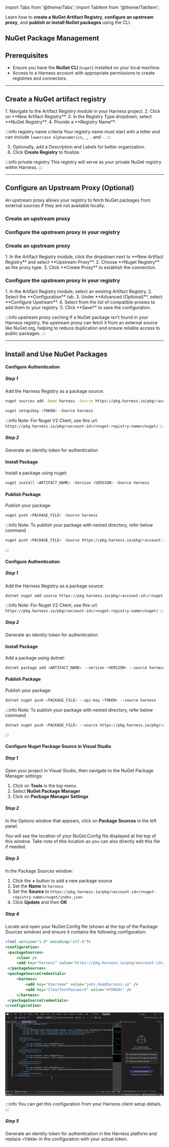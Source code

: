 import Tabs from '@theme/Tabs';
import TabItem from '@theme/TabItem';

Learn how to **create a NuGet Artifact Registry**, **configure an upstream proxy**, and **publish or install NuGet packages** using the CLI.

## NuGet Package Management

## Prerequisites
- Ensure you have the **NuGet CLI** (`nuget`) installed on your local machine.
- Access to a Harness account with appropriate permissions to create registries and connectors.

---

## Create a NuGet artifact registry
<Tabs>
<TabItem value="interactive" label="Interactive Guide">
<DocVideo src="https://app.tango.us/app/embed/1bb9ebd1-54c8-4585-87dd-e5e0b828acfb?skipCover=false&defaultListView=false&skipBranding=false&makeViewOnly=true&hideAuthorAndDetails=true" title="Create a NuGet Artifact Registry in Harness" />
</TabItem>
<TabItem value="step" label="Step-by-Step">
1. Navigate to the Artifact Registry module in your Harness project.
2. Click on **New Artifact Registry**.
3. In the Registry Type dropdown, select **NuGet Registry**.
4. Provide a **Registry Name**.

:::info registry name criteria
Your registry name must start with a letter and can include `lowercase alphanumerics`, `_`, `.` and `-`.
:::

5. Optionally, add a Description and Labels for better organization.
6. Click **Create Registry** to finalize.
</TabItem>
</Tabs>

:::info private registry
This registry will serve as your private NuGet registry within Harness.
:::

---

## Configure an Upstream Proxy (Optional)
An upstream proxy allows your registry to fetch NuGet packages from external sources if they are not available locally.

<Tabs>
<TabItem value="interactive" label="Interactive Guides">

<h3> Create an upstream proxy </h3>
<DocVideo src="https://app.tango.us/app/embed/eb26ec8b-6b08-4434-8003-1e9c009f6212?skipCover=false&defaultListView=false&skipBranding=false&makeViewOnly=true&hideAuthorAndDetails=true" title="Create a NuGet Upstream Proxy in Harness" />

<h3> Configure the upstream proxy in your registry </h3>
<DocVideo src="https://app.tango.us/app/embed/bc5364f0-51bc-4b7c-8dd6-8a1bc8d8c03c?skipCover=false&defaultListView=false&skipBranding=false&makeViewOnly=true&hideAuthorAndDetails=true" title="Configure NuGet Upstream Proxy in Harness" />
</TabItem>
<TabItem value="step" label="Step-by-Step">

<h3> Create an upstream proxy </h3>
1. In the Artifact Registry module, click the dropdown next to **New Artifact Registry** and select **Upstream Proxy**.
2. Choose **Nuget Registry** as the proxy type.
3. Click **Create Proxy** to establish the connection.

<h3> Configure the upstream proxy in your registry </h3>
1. In the Artifact Registry module, select an existing Artifact Registry.
2. Select the **Configuration** tab.
3. Under **Advanced (Optional)**, select **Configure Upstream**.
4. Select from the list of compatible proxies to add them to your registry.
5. Click **Save** to save the configuration.
</TabItem>
</Tabs>

:::info upstream proxy caching
If a NuGet package isn’t found in your Harness registry, the upstream proxy can fetch it from an external source like NuGet.org, helping to reduce duplication and ensure reliable access to public packages.
:::

---

## Install and Use NuGet Packages
<Tabs>
<TabItem value="nuget" label="Nuget">

#### Configure Authentication

##### Step 1

Add the Harness Registry as a package source:

```bash
nuget sources add -Name harness -Source https://pkg.harness.io/pkg/<account-id>/<nuget-registry-name>/nuget/index.json -Username john.doe@harness.io -Password <TOKEN>
```

```bash
nuget setapikey <TOKEN> -Source harness
```

:::info
Note: For Nuget V2 Client, use this url: `https://pkg.harness.io/pkg/<account-id>/<nuget-registry-name>/nuget/`
:::

##### Step 2

Generate an identity token for authentication

#### Install Package



Install a package using nuget:

```bash
nuget install <ARTIFACT_NAME> -Version <VERSION> -Source harness
```

#### Publish Package



Publish your package:

```bash
nuget push <PACKAGE_FILE> -Source harness
```

:::info
Note: To publish your package with nested directory, refer below command

```bash
nuget push <PACKAGE_FILE> -Source https://pkg.harness.io/pkg/<account-id>/<nuget-registry-name>/nuget/<SUB_DIRECTORY> -ApiKey <TOKEN>
```
:::

</TabItem>
<TabItem value="dotnet" label="Dotnet">

#### Configure Authentication

##### Step 1

Add the Harness Registry as a package source:

```bash
dotnet nuget add source https://pkg.harness.io/pkg/<account-id>/<nuget-registry-name>/nuget/index.json --name harness --username john.doe@harness.io --password <TOKEN> --store-password-in-clear-text
```

:::info
Note: For Nuget V2 Client, use this url: `https://pkg.harness.io/pkg/<account-id>/<nuget-registry-name>/nuget/`
:::

##### Step 2

Generate an identity token for authentication


#### Install Package


Add a package using dotnet:

```bash
dotnet package add <ARTIFACT_NAME> --version <VERSION> --source harness
```

#### Publish Package



Publish your package:

```bash
dotnet nuget push <PACKAGE_FILE> --api-key <TOKEN> --source harness
```

:::info
Note: To publish your package with nested directory, refer below command

```bash
dotnet nuget push <PACKAGE_FILE> --source https://pkg.harness.io/pkg/<account-id>/<nuget-registry-name>/nuget/<SUB_DIRECTORY> --api-key <TOKEN>
```
:::

</TabItem>
<TabItem value="visual-studio" label="Visual Studio">

#### Configure Nuget Package Source in Visual Studio

##### Step 1

Open your project in Visual Studio, then navigate to the NuGet Package Manager settings:

1. Click on **Tools** in the top menu
2. Select **NuGet Package Manager**
3. Click on **Package Manager Settings**

##### Step 2

In the Options window that appears, click on **Package Sources** in the left panel.

You will see the location of your NuGet.Config file displayed at the top of this window. Take note of this location as you can also directly edit this file if needed.

##### Step 3

In the Package Sources window:

1. Click the **+** button to add a new package source
2. Set the **Name** to `harness`
3. Set the **Source** to `https://pkg.harness.io/pkg/<account-id>/<nuget-registry-name>/nuget/index.json`
4. Click **Update** and then **OK**

##### Step 4

Locate and open your NuGet.Config file (shown at the top of the Package Sources window) and ensure it contains the following configuration:

```xml
<?xml version="1.0" encoding="utf-8"?>
<configuration>
 <packageSources>
     <clear />
     <add key="harness" value="https://pkg.harness.io/pkg/<account-id>/<nuget-registry-name>/nuget/index.json" />
 </packageSources>
 <packageSourceCredentials>
     <harness>
         <add key="Username" value="john.doe@harness.io" />
         <add key="ClearTextPassword" value="<TOKEN>" />
     </harness>
 </packageSourceCredentials>
</configuration>
```

![NuGet Config Example](../nuget-config-example.png)

:::info
You can get this configuration from your Harness client setup details.
:::

##### Step 5

Generate an identity token for authentication in the Harness platform and replace `<TOKEN>` in the configuration with your actual token.


</TabItem>
</Tabs>
